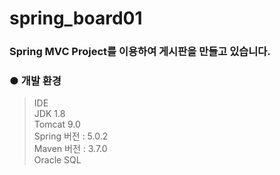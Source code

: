 # spring_board01
### Spring MVC Project를 이용하여 게시판을 만들고 있습니다.<br>
### ● 개발 환경<br>
> IDE<br>
JDK 1.8<br>
Tomcat 9.0<br>
Spring 버전 : 5.0.2<br>
Maven 버전 : 3.7.0<br>
Oracle SQL<br>
